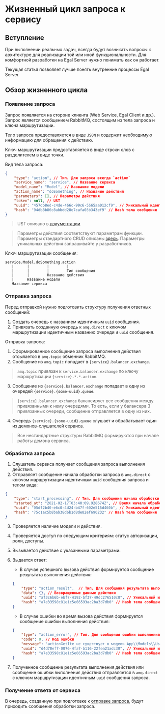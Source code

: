 # Жизненный цикл запроса к сервису

<!-- TODO: Добавить диаграмму -->

## Вступление

При выполнении реальных задач, всегда будут возникать вопросы к
архитектуре для реализации той или иной функциональности. Для
комфортной разработки на Egal Server нужно понимать как он работает.

Текущая статья позволяет лучше понять внутренние процессы Egal Server.


## Обзор жизненного цикла

### Появление запроса

Запрос появляется на стороне клиента (Web Service, Egal Client и др.).
Запрос является сообщением RabbitMQ, состоящим из тела запроса и ключа
маршрутизации. 

Тело запроса предоставляется в виде `JSON` и содержит
необходимую информацию для обращения к действию. 

Ключ маршрутизации
предоставляется в виде строки слов с разделителем в
виде точки.

Вид тела запроса:

```json
{
    "type": "action", // Тип. Для запроса всегда `action`
    "service_name": "service", // Название сервиса
    "model_name": "Model", // Название модели
    "action_name": "doSomething", // Название действия
    "parameters": [], // Параметры действия
    "token": null, // UST
    "uuid": "457db8ed-c4de-466c-99c6-5665aa012cf9", // Уникальный идентификатор сообщения
    "hash": "04db8b86c8abbdd28e7cafa03b343ef9" // Hash тела сообщения
}
```

> UST описано в [документации](/server/autorization.md).

> Параметры действия соответствуют параметрам функции. Параметры
> стандартного CRUD описаны [здесь](/server/crud/index.md).
> Параметры уникальных действия запрашивайте у разработчиков.

Ключ маршрутизации сообщения:

```text
service.Model.doSomething.action
   |      |        |        |
   |      |        |        Тип сообщения
   |      |        Название действия
   |      Название модели
   Название сервиса
```


### Отправка запроса

Перед отправкой нужно подготовить структуру получения ответных
сообщений:
1. Создать очередь с названием идентичным `uuid` сообщения.
2. Привязать созданную очередь к `amq.direct` с ключом
   маршрутизации идентичным названию очереди и `uuid` сообщения.

Отправка запроса:

1. Сформированное сообщение запроса выполнения действия отсылается в
   `amq.topic` обменник RabbitMQ.
2. Сообщение из `amq.topic` попадает в `{service}.balancer.exchange`.

> `amq.topic` привязан к `service.balancer.exchange` по ключу
> маршрутизации `{service}.*.*.action`.

3. Сообщение из `{service}.balancer.exchange` попадает в одну из
   очередей `{service}.{some-uuid}.queue`.

> `{service}.balancer.exchange` балансирует все сообщения между
> привязанными к нему очередями. То есть, если у балансера 3 привязанных очереди, сообщение отправляется в одну из них.

4. Очередь `{service}.{some-uuid}.queue` слушает и обрабатывает один из
   демонов-слушателей сервиса.

> Все нестандартные структуры RabbitMQ формируются при начале работы
> демона сервиса.


### Обработка запроса

1. Слушатель сервиса получает сообщения запроса выполнения действия.
2. Отправляет сообщение начала обработки запроса в `amq.direct` с ключом
   маршрутизации идентичным `uuid` сообщения запроса и телом вида:

```json
{
    "type": "start_processing", // Тип. Для сообщения начала обработки всегда `start_processing`
    "started_at": "2021-02-17T03:40:09.928674Z", // Время начала обработки запроса
    "uuid": "05df2b40-e6c0-4d24-b47f-602e515d460b", // Уникальный идентификатор сообщения
    "hash": "75c1ac5b8bab38d6b1d8de82ef690232" // Hash тела сообщения
}
```

3. Проверяется наличие модели и действия.
4. Проверяется доступ по следующим критериям: статус авторизации, роли,
   доступы.
5. Вызывается действие с указанными параметрами.
6. Выдается ответ:
   * В случае успешного вызова действия формируется сообщение
     результата выполнения действия:

   ```json
   {
       "type": "action_result",  // Тип. Для сообщения результата выполнения действия всегда `action_result`
       "data": {}, // Возвращенные данные действия
       "uuid": "af3c6b6b-ebf7-4192-bf37-49dc276510c8", // Уникальный идентификатор сообщения
       "hash": "a7e33598c81e1c5e66593ac2ba3d7db0" // Hash тела сообщения
   }
   ```

   * В случае ошибки во время вызова действия формируется сообщение
     ошибки выполнения действия:

   ```json
   {
       "type": "action_error", // Тип. Для сообщения ошибки выполнения действия всегда `action_error`
       "code": 0, // Код ошибки
       "message": "actionGetIte не существует в модели App\\Models\\User!", // Код ошибки
       "uuid": "d4d70ef7-0076-4fa7-b116-22fea21adc30", // Уникальный идентификатор сообщения
       "hash": "a7e33598c81e1c5e66593ac2ba3d7db0" // Hash тела сообщения
   }
   ```
7. Полученное сообщение результата выполнения действия или сообщение
   ошибки выполнения действия отправляется в `amq.direct` с ключом
   маршрутизации идентичным `uuid` сообщения запроса.


### Получение ответа от сервиса

В очередь, созданную при подготовке к
[отправке запроса](#Отправка-запроса), будут приходить сообщения
обработки запроса.

